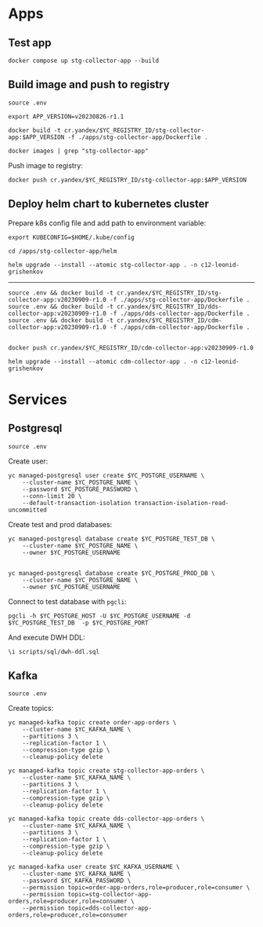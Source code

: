 

# Apps

## Test app

```shell
docker compose up stg-collector-app --build
```


## Build image and push to registry


```shell
source .env
```

```shell
export APP_VERSION=v20230826-r1.1
```

```shell
docker build -t cr.yandex/$YC_REGISTRY_ID/stg-collector-app:$APP_VERSION -f ./apps/stg-collector-app/Dockerfile .
```

```shell
docker images | grep "stg-collector-app" 
```

Push image to registry:

```shell
docker push cr.yandex/$YC_REGISTRY_ID/stg-collector-app:$APP_VERSION
```

## Deploy helm chart to kubernetes cluster

Prepare k8s config file and add path to environment variable:

```shell
export KUBECONFIG=$HOME/.kube/config
```

```shell
cd /apps/stg-collector-app/helm
```

```shell
helm upgrade --install --atomic stg-collector-app . -n c12-leonid-grishenkov 
```


---


```shell
source .env && docker build -t cr.yandex/$YC_REGISTRY_ID/stg-collector-app:v20230909-r1.0 -f ./apps/stg-collector-app/Dockerfile .
source .env && docker build -t cr.yandex/$YC_REGISTRY_ID/dds-collector-app:v20230909-r1.0 -f ./apps/dds-collector-app/Dockerfile .
source .env && docker build -t cr.yandex/$YC_REGISTRY_ID/cdm-collector-app:v20230909-r1.0 -f ./apps/cdm-collector-app/Dockerfile .


docker push cr.yandex/$YC_REGISTRY_ID/cdm-collector-app:v20230909-r1.0

helm upgrade --install --atomic cdm-collector-app . -n c12-leonid-grishenkov 
```

# Services

## Postgresql

```shell
source .env
```

Create user:

```shell
yc managed-postgresql user create $YC_POSTGRE_USERNAME \
    --cluster-name $YC_POSTGRE_NAME \
    --password $YC_POSTGRE_PASSWORD \
    --conn-limit 20 \
    --default-transaction-isolation transaction-isolation-read-uncommitted
```

Create test and prod databases:

```shell
yc managed-postgresql database create $YC_POSTGRE_TEST_DB \
    --cluster-name $YC_POSTGRE_NAME \
    --owner $YC_POSTGRE_USERNAME


yc managed-postgresql database create $YC_POSTGRE_PROD_DB \
    --cluster-name $YC_POSTGRE_NAME \
    --owner $YC_POSTGRE_USERNAME
```

Connect to test database with `pgcli`:

```shell
pgcli -h $YC_POSTGRE_HOST -U $YC_POSTGRE_USERNAME -d $YC_POSTGRE_TEST_DB  -p $YC_POSTGRE_PORT
```

And execute DWH DDL:

```shell
\i scripts/sql/dwh-ddl.sql 
```

## Kafka 

```shell
source .env
```

Create topics:

```shell
yc managed-kafka topic create order-app-orders \
    --cluster-name $YC_KAFKA_NAME \
    --partitions 3 \
    --replication-factor 1 \
    --compression-type gzip \
    --cleanup-policy delete

yc managed-kafka topic create stg-collector-app-orders \
    --cluster-name $YC_KAFKA_NAME \
    --partitions 3 \
    --replication-factor 1 \
    --compression-type gzip \
    --cleanup-policy delete

yc managed-kafka topic create dds-collector-app-orders \
    --cluster-name $YC_KAFKA_NAME \
    --partitions 3 \
    --replication-factor 1 \
    --compression-type gzip \
    --cleanup-policy delete
```

```shell
yc managed-kafka user create $YC_KAFKA_USERNAME \
    --cluster-name $YC_KAFKA_NAME \
    --password $YC_KAFKA_PASSWORD \
    --permission topic=order-app-orders,role=producer,role=consumer \
    --permission topic=stg-collector-app-orders,role=producer,role=consumer \
    --permission topic=dds-collector-app-orders,role=producer,role=consumer
```




